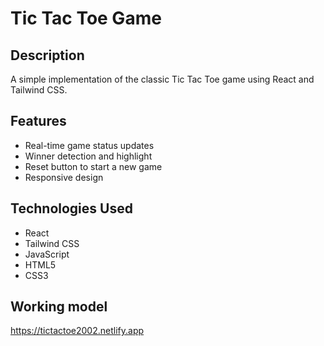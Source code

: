 # Tic Tac Toe Game

## Description
A simple implementation of the classic Tic Tac Toe game using React and Tailwind CSS.

## Features
- Real-time game status updates
- Winner detection and highlight
- Reset button to start a new game
- Responsive design

## Technologies Used
- React
- Tailwind CSS
- JavaScript
- HTML5
- CSS3

## Working model
https://tictactoe2002.netlify.app
